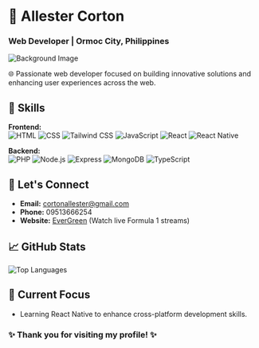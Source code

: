 # 🌟 Allester Corton
### Web Developer | Ormoc City, Philippines

![Background Image](https://source.unsplash.com/1600x900/?technology,web)  

🌐 Passionate web developer focused on building innovative solutions and enhancing user experiences across the web.

## 🚀 Skills
**Frontend:**  
![HTML](https://img.shields.io/badge/HTML-E34F26?style=flat-square&logo=html5&logoColor=white) 
![CSS](https://img.shields.io/badge/CSS-1572B6?style=flat-square&logo=css3&logoColor=white) 
![Tailwind CSS](https://img.shields.io/badge/Tailwind_CSS-38B2AC?style=flat-square&logo=tailwind-css&logoColor=white) 
![JavaScript](https://img.shields.io/badge/JavaScript-F7DF1E?style=flat-square&logo=javascript&logoColor=black) 
![React](https://img.shields.io/badge/React-61DAFB?style=flat-square&logo=react&logoColor=black) 
![React Native](https://img.shields.io/badge/React_Native-61DAFB?style=flat-square&logo=react-native&logoColor=black)  

**Backend:**  
![PHP](https://img.shields.io/badge/PHP-777BB4?style=flat-square&logo=php&logoColor=white) 
![Node.js](https://img.shields.io/badge/Node.js-339933?style=flat-square&logo=node.js&logoColor=white) 
![Express](https://img.shields.io/badge/Express-000000?style=flat-square&logo=express&logoColor=white) 
![MongoDB](https://img.shields.io/badge/MongoDB-47A248?style=flat-square&logo=mongodb&logoColor=white) 
![TypeScript](https://img.shields.io/badge/TypeScript-3178C6?style=flat-square&logo=typescript&logoColor=white) 

## 💬 Let's Connect
- **Email:** [cortonallester@gmail.com](mailto:cortonallester@gmail.com)
- **Phone:** 09513666254
- **Website:** [EverGreen](https://evergreenstreams.vercel.app/) (Watch live Formula 1 streams)

## 📈 GitHub Stats
![Top Languages](https://github-readme-stats.vercel.app/api/top-langs/?username=allestercorton&layout=compact&theme=radical)

## 🌌 Current Focus
- Learning React Native to enhance cross-platform development skills.

### ✨ Thank you for visiting my profile! ✨
